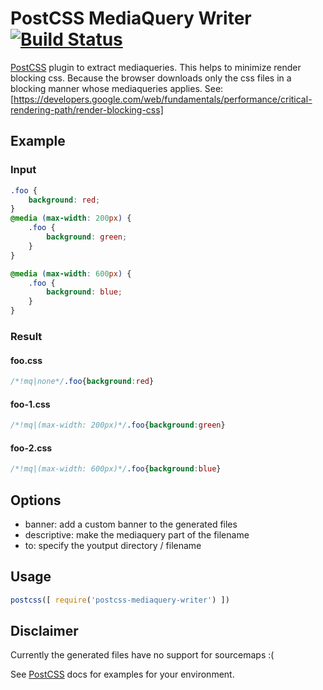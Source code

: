 # PostCSS MediaQuery Writer [![Build Status][ci-img]][ci]

[PostCSS] plugin to extract mediaqueries.
This helps to minimize render blocking css. Because the browser downloads only the css files in a blocking manner whose mediaqueries applies.
See: [https://developers.google.com/web/fundamentals/performance/critical-rendering-path/render-blocking-css]

[PostCSS]: https://github.com/postcss/postcss
[ci-img]:  https://travis-ci.org/martinkr/postcss-mediaquery-extract.svg
[ci]:      https://travis-ci.org/martinkr/postcss-mediaquery-extract

## Example

### Input
```css
.foo {
    background: red;
}
@media (max-width: 200px) {
    .foo {
        background: green;
    }
}

@media (max-width: 600px) {
    .foo {
        background: blue;
    }
}
```


### Result
#### foo.css
```css
/*!mq|none*/.foo{background:red}
```

#### foo-1.css
```css
/*!mq|(max-width: 200px)*/.foo{background:green}
```

#### foo-2.css
```css
/*!mq|(max-width: 600px)*/.foo{background:blue}
```

## Options
- banner: add a custom banner to the generated files
- descriptive: make the mediaquery part of the filename
- to: specify the youtput directory / filename

## Usage

```js
postcss([ require('postcss-mediaquery-writer') ])
```

## Disclaimer
Currently the generated files have no support for sourcemaps :(

See [PostCSS] docs for examples for your environment.
